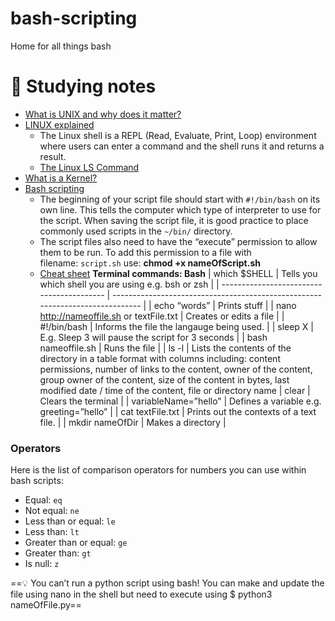 # bash-scripting

Home for all things bash

# 🧠 Studying notes

- [What is UNIX and why does it matter?](https://www.youtube.com/watch?v=UVyKkcPoRb8&ab_channel=TeXplaiNIT)
- [LINUX explained](https://www.youtube.com/watch?v=JsWQUOEL0N8&ab_channel=BennettBytes)
  - The Linux shell is a REPL (Read, Evaluate, Print, Loop) environment where users can enter a command and the shell runs it and returns a result.
  - [The Linux LS Command](https://www.freecodecamp.org/news/the-linux-ls-command-how-to-list-files-in-a-directory-with-options/)
- [What is a Kernel?](https://www.youtube.com/watch?v=mycVSMyShk8&ab_channel=AndroidAuthority)
- [Bash scripting](https://www.youtube.com/watch?v=SPwyp2NG-bE&ab_channel=NetworkChuck)
  - The beginning of your script file should start with `#!/bin/bash` on its own line. This tells the computer which type of interpreter to use for the script. When saving the script file, it is good practice to place commonly used scripts in the `~/bin/` directory.
  - The script files also need to have the “execute” permission to allow them to be run. To add this permission to a file with filename: `script.sh` use: **chmod +x nameOfScript.sh**
  - [Cheat sheet](https://learnxinyminutes.com/docs/bash/)
    **Terminal commands: Bash**
    | which $SHELL | Tells you which shell you are using e.g. bsh or zsh |
    | ----------------------------------------- | ----------------------------------------------------------------------------- |
    | echo “words” | Prints stuff |
    | nano http://nameoffile.sh or textFile.txt | Creates or edits a file |
    | #!/bin/bash | Informs the file the langauge being used. |
    | sleep X | E.g. Sleep 3 will pause the script for 3 seconds |
    | bash nameoffile.sh | Runs the file |
    | ls -l | Lists the contents of the directory in a table format with columns including: content permissions, number of links to the content, owner of the content, group owner of the content, size of the content in bytes, last modified date / time of the content, file or directory name
    | clear | Clears the terminal |
    | variableName=”hello” | Defines a variable e.g. greeting=”hello” |
    | cat textFile.txt | Prints out the contexts of a text file. |
    | mkdir nameOfDir | Makes a directory |

### Operators

Here is the list of comparison operators for numbers you can use within bash scripts:

- Equal: `eq`
- Not equal: `ne`
- Less than or equal: `le`
- Less than: `lt`
- Greater than or equal: `ge`
- Greater than: `gt`
- Is null: `z`

==💡 You can’t run a python script using bash! You can make and update the file using nano in the shell but need to execute using $ python3 nameOfFile.py==
